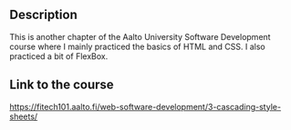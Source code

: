  ## Description 
This is another chapter of the Aalto University Software Development course where I mainly practiced the basics of HTML and CSS. I also practiced a bit of FlexBox. 
## Link to the course 
https://fitech101.aalto.fi/web-software-development/3-cascading-style-sheets/
